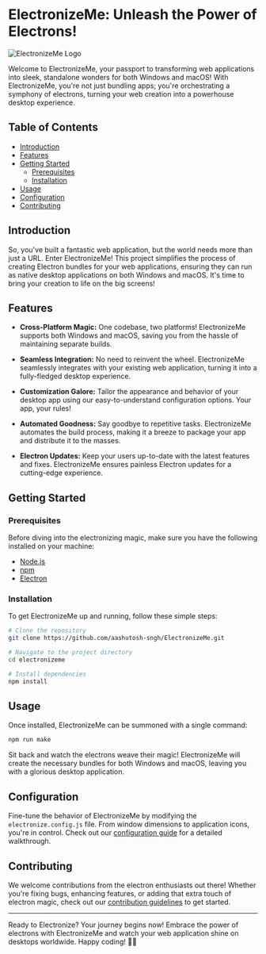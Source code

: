 # ElectronizeMe: Unleash the Power of Electrons!

![ElectronizeMe Logo](https://example.com/electronizeme-logo.png)

Welcome to ElectronizeMe, your passport to transforming web applications into sleek, standalone wonders for both Windows and macOS! With ElectronizeMe, you're not just bundling apps; you're orchestrating a symphony of electrons, turning your web creation into a powerhouse desktop experience.

## Table of Contents

- [Introduction](#introduction)
- [Features](#features)
- [Getting Started](#getting-started)
  - [Prerequisites](#prerequisites)
  - [Installation](#installation)
- [Usage](#usage)
- [Configuration](#configuration)
- [Contributing](#contributing)

## Introduction

So, you've built a fantastic web application, but the world needs more than just a URL. Enter ElectronizeMe! This project simplifies the process of creating Electron bundles for your web applications, ensuring they can run as native desktop applications on both Windows and macOS. It's time to bring your creation to life on the big screens!

## Features

- **Cross-Platform Magic:** One codebase, two platforms! ElectronizeMe supports both Windows and macOS, saving you from the hassle of maintaining separate builds.

- **Seamless Integration:** No need to reinvent the wheel. ElectronizeMe seamlessly integrates with your existing web application, turning it into a fully-fledged desktop experience.

- **Customization Galore:** Tailor the appearance and behavior of your desktop app using our easy-to-understand configuration options. Your app, your rules!

- **Automated Goodness:** Say goodbye to repetitive tasks. ElectronizeMe automates the build process, making it a breeze to package your app and distribute it to the masses.

- **Electron Updates:** Keep your users up-to-date with the latest features and fixes. ElectronizeMe ensures painless Electron updates for a cutting-edge experience.

## Getting Started

### Prerequisites

Before diving into the electronizing magic, make sure you have the following installed on your machine:

- [Node.js](https://nodejs.org/)
- [npm](https://www.npmjs.com/)
- [Electron](https://www.electronjs.org/)

### Installation

To get ElectronizeMe up and running, follow these simple steps:

```bash
# Clone the repository
git clone https://github.com/aashutosh-sngh/ElectronizeMe.git

# Navigate to the project directory
cd electronizeme

# Install dependencies
npm install
```

## Usage

Once installed, ElectronizeMe can be summoned with a single command:

```bash
npm run make
```

Sit back and watch the electrons weave their magic! ElectronizeMe will create the necessary bundles for both Windows and macOS, leaving you with a glorious desktop application.

## Configuration

Fine-tune the behavior of ElectronizeMe by modifying the `electronize.config.js` file. From window dimensions to application icons, you're in control. Check out our [configuration guide](https://electronizeme-docs.com/configuration) for a detailed walkthrough.

## Contributing

We welcome contributions from the electron enthusiasts out there! Whether you're fixing bugs, enhancing features, or adding that extra touch of electron magic, check out our [contribution guidelines](https://electronizeme-docs.com/contributing) to get started.


---

Ready to Electronize? Your journey begins now! Embrace the power of electrons with ElectronizeMe and watch your web application shine on desktops worldwide. Happy coding! 🚀✨